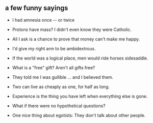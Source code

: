 <div id="wikitext">

<div style="display: none;">

Summary:various funny sayings that don't necessarily make any sense:
Parent:(Main.)<span
class="wikiword">[HumourousStuff](http://wiki.tamouse.org?n=Main.HumourousStuff?action=print)</span>
<span
class="wikiword">[IncludeMe](http://wiki.tamouse.org?n=Main.IncludeMe?action=edit)[?](http://wiki.tamouse.org?n=Main.IncludeMe?action=edit)</span>:[HumourousStuff](http://wiki.tamouse.org?n=Main.HumourousStuff?action=print)
Categories:[Collections](http://wiki.tamouse.org?n=Category.Collections)
Tags: funny sayings

</div>

<div class="vspace">

</div>

a few funny sayings
-------------------

-   I had amnesia once -- or twice
    <div class="vspace">

    </div>

-   Protons have mass? I didn't even know they were Catholic.
    <div class="vspace">

    </div>

-   All I ask is a chance to prove that money can't make me happy.
    <div class="vspace">

    </div>

-   I'd give my right arm to be ambidextrous.
    <div class="vspace">

    </div>

-   If the world was a logical place, men would ride horses sidesaddle.
    <div class="vspace">

    </div>

-   What is a "free" gift? Aren't all gifts free?
    <div class="vspace">

    </div>

-   They told me I was gullible ... and I believed them.
    <div class="vspace">

    </div>

-   Two can live as cheaply as one, for half as long.
    <div class="vspace">

    </div>

-   Experience is the thing you have left when everything else is gone.
    <div class="vspace">

    </div>

-   What if there were no hypothetical questions?
    <div class="vspace">

    </div>

-   One nice thing about egotists: They don't talk about other people.

<div class="vspace">

</div>

</div>
